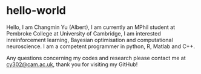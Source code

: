# hello-world
Hello, I am Changmin Yu (Albert), I am currently an MPhil student at Pembroke College at University of Cambridge, I am interested inreinforcement learning, Bayesian optimisation and computational neuroscience. I am a competent programmer in python, R, Matlab and C++. 

Any questions concerning my codes and research please contact me at cy302@cam.ac.uk, thank you for visiting my GitHub!

